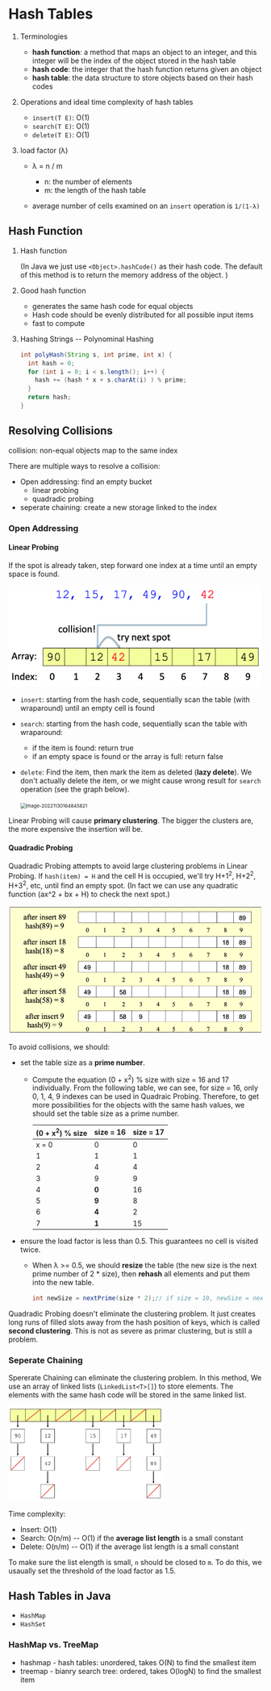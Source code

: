 # Hash Tables

1. Terminologies
   - **hash function**: a method that maps an object to an integer, and this integer will be the index of the object stored in the hash table
   - **hash code**: the integer that the hash function returns given an object
   - **hash table**: the data structure to store objects based on their hash codes
1. Operations and ideal time complexity of hash tables
   - `insert(T E)`: O(1)
   - `search(T E)`: O(1)
   - `delete(T E)`: O(1)
1. load factor (λ) 

   - λ = n / m

     - n: the number of elements
     - m: the length of the hash table
   - average number of cells examined on an `insert` operation is `1/(1-λ)`

## Hash Function

1. Hash function

   (In Java we just use `<Object>.hashCode()` as their hash code. The default of this method is to return the memory address of the object. )

2. Good hash function

   - generates the same hash code for equal objects
   - Hash code should be evenly distributed for all possible input items
   - fast to compute

3. Hashing Strings -- Polynominal Hashing

   ```java
   int polyHash(String s, int prime, int x) {
     int hash = 0;
     for (int i = 0; i < s.length(); i++) {
       hash += (hash * x + s.charAt(i) ) % prime;
     }
     return hash;
   }
   ```

   

   

## Resolving Collisions

collision: non-equal objects map to the same index

There are multiple ways to resolve a collision:

- Open addressing: find an empty bucket
  - linear probing
  - quadradic probing
- seperate chaining: create a new storage linked to the index

### Open Addressing

#### Linear Probing

If the spot is already taken, step forward one index at a time until an empty space is found. 

<img src="./assets/image-20221130162741461.png" alt="image-20221130162741461" style="zoom:67%;" />

- `insert`: starting from the hash code, sequentially scan the table (with wraparound) until an empty cell is found

- `search`: starting from the hash code, sequentially scan the table with wraparound:

  - if the item is found: return true
  - if an empty space is found or the array is full: return false

- `delete`: Find the item, then mark the item as deleted (**lazy delete**). We don't actually delete the item, or we might cause wrong result for `search` operation (see the graph below). 

  <img src="/Users/sonia/Documents/CSStudy/MyStudyNotes/DataStructures&Algorithms/assets/image-20221130164845821.png" alt="image-20221130164845821" style="zoom:67%;" />

Linear Probing will cause **primary clustering**. The bigger the clusters are, the more expensive the insertion will be.

#### Quadradic Probing

Quadradic Probing attempts to avoid large clustering problems in Linear Probing. If `hash(item) = H` and the cell H is occupied, we'll try H+1<sup>2</sup>, H+2<sup>2</sup>, H+3<sup>2</sup>, etc, until find an empty spot. (In fact we can use any quadratic function (ax^2 + bx + H) to check the next spot.)

<img src="./assets/image-20221130165242905.png" alt="image-20221130165242905" style="zoom:67%;" />

To avoid collisions, we should:

- set the table size as a **prime number**. 

  - Compute the equation (0 + x<sup>2</sup>) % size with size = 16 and 17 individually. From the following table, we can see, for size = 16, only 0, 1, 4, 9 indexes can be used in Quadraic Probing. Therefore, to get more possibilities for the objects with the same hash values, we should set the table size as a prime number.
  
    | (0 + x<sup>2</sup>) % size | size = 16 | size = 17 |
    | -------------------------- | --------- | --------- |
    | x = 0                      | 0         | 0         |
    | 1                          | 1         | 1         |
    | 2                          | 4         | 4         |
    | 3                          | 9         | 9         |
    | 4                          | **0**     | 16        |
    | 5                          | **9**     | 8         |
    | 6                          | **4**     | 2         |
    | 7                          | **1**     | 15        |

- ensure the load factor is less than 0.5. This guarantees no cell is visited twice.

  - When λ >= 0.5, we should **resize** the table (the new size is the next prime number of 2 * size), then **rehash** all elements and put them into the new table.

    ```java
    int newSize = nextPrime(size * 2);// if size = 10, newSize = nextPrime(20) = 23.
    ```

Quadradic Probing doesn't eliminate the clustering problem. It just creates long runs of filled slots away from the hash position of keys, which is called **second clustering**. This is not as severe as primar clustering, but is still a problem.

### Seperate Chaining

Spererate Chaining can eliminate the clustering problem. In this method, We use an array of linked lists (`LinkedList<T>[]`) to store elements. The elements with the same hash code will be stored in the same linked list.

<img src="./assets/chaining.png" alt="seperate chaining" style="zoom:30%;" />

Time complexity:

- Insert: O(1)
- Search: O(n/m) -- O(1) if the **average list length** is a small constant
- Delete: O(n/m) -- O(1) if the average list length is a small constant

To make sure the list elength is small,  `n` should be closed to `m`. To do this, we usaually set the threshold of the load factor as 1.5.

## Hash Tables in Java

- `HashMap`
- `HashSet`

### HashMap vs. TreeMap

- hashmap - hash tables: unordered, takes O(N) to find the smallest item
- treemap - bianry search tree: ordered, takes O(logN) to find the smallest item